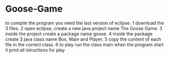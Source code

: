 # Goose-Game
to compile the program you need the last version of eclipse.
1 download the 3 files. 
2 open eclipse, create a new java project name The Goose Game.
3 inside the project create a package name goose.
4 inside the package create 3 java class name Box, Main and Player.
5 copy the content of each file in the correct class.
6 to play run the class main when the program start it print all istructions for play
